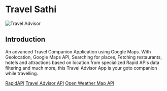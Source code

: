 # Travel Sathi

![Travel Advisor](https://i.ibb.co/qph2cZn/image.pngg)

## Introduction
An advanced Travel Companion Application using Google Maps. With Geolocation, Google Maps API, Searching for places, Fetching restaurants, hotels and attractions based on location from specialized Rapid APIs data filtering and much more, this Travel Advisor App is your goto companion while travelling.

[RapidAPI](https://rapidapi.com/hub?utm_source=youtube.com/JavaScriptMastery&utm_medium=DevRel&utm_campaign=DevRel)
[Travel Advisor API](https://rapidapi.com/apidojo/api/travel-advisor?utm_source=youtube.com/JavaScriptMastery&utm_medium=DevRel&utm_campaign=DevRel)
[Open Weather Map API](https://rapidapi.com/community/api/open-weather-map?utm_source=youtube.com/JavaScriptMastery&utm_medium=DevRel&utm_campaign=DevRel)


